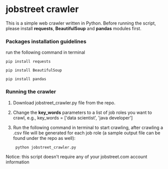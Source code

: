 # jobstreet crawler

This is a simple web crawler written in Python.
Before running the script, please install **requests**, **BeautifulSoup** and **pandas** modules first.


### Packages installation guidelines

run the following command in terminal

	pip install requests

	pip install BeautifulSoup

	pip install pandas


### Running the crawler

1) Download jobstreet_crawler.py file from the repo.

2) Change the **key_words** parameters to a list of job roles you want to crawl, e.g., key_words = ['data scientist', 'java developer']

3) Run the following command in terminal to start crawling, after crawling a .csv file will be generated for each job role (a sample output file can be found under the repo as well):

		python jobstreet_crawler.py

Notice: this script doesn't require any of your jobstreet.com account information
